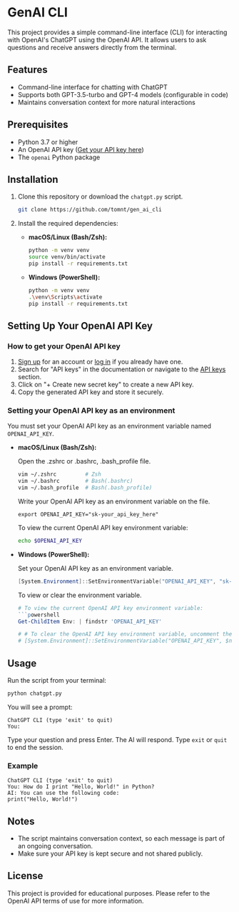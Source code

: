 # GenAI CLI

This project provides a simple command-line interface (CLI) for interacting with OpenAI's ChatGPT using the OpenAI API. It allows users to ask questions and receive answers directly from the terminal.

## Features

- Command-line interface for chatting with ChatGPT
- Supports both GPT-3.5-turbo and GPT-4 models (configurable in code)
- Maintains conversation context for more natural interactions

## Prerequisites

- Python 3.7 or higher
- An OpenAI API key ([Get your API key here](https://platform.openai.com/signup))
- The `openai` Python package

## Installation

1. Clone this repository or download the `chatgpt.py` script.
   ```bash (or PowerShell)
   git clone https://github.com/tomnt/gen_ai_cli
   ```
2. Install the required dependencies:

   - **macOS/Linux (Bash/Zsh):**

     ```bash (or PowerShell)
     python -m venv venv
     source venv/bin/activate
     pip install -r requirements.txt
     ```

   - **Windows (PowerShell):**

     ```bash (or PowerShell)
     python -m venv venv
     .\venv\Scripts\activate
     pip install -r requirements.txt
     ```

## Setting Up Your OpenAI API Key

### How to get your OpenAI API key

1. [Sign up](https://platform.openai.com/signup) for an account or [log in](https://platform.openai.com) if you already have one.
2. Search for "API keys" in the documentation or navigate to the [API keys](https://platform.openai.com/account/api-keys) section.
3. Click on "+ Create new secret key" to create a new API key.
4. Copy the generated API key and store it securely.

### Setting your OpenAI API key as an environment

You must set your OpenAI API key as an environment variable named `OPENAI_API_KEY`.

- **macOS/Linux (Bash/Zsh):**

  Open the .zshrc or .bashrc, .bash_profile file.

  ```bash
  vim ~/.zshrc         # Zsh
  vim ~/.bashrc        # Bash(.bashrc)
  vim ~/.bash_profile  # Bash(.bash_profile)
  ```

  Write your OpenAI API key as an environment variable on the file.

  ```shell
  export OPENAI_API_KEY="sk-your_api_key_here"
  ```

  To view the current OpenAI API key environment variable:

  ```bash
  echo $OPENAI_API_KEY
  ```

- **Windows (PowerShell):**

  Set your OpenAI API key as an environment variable.

  ```powershell
  [System.Environment]::SetEnvironmentVariable("OPENAI_API_KEY", "sk-your_api_key_here", "User")
  ```

  To view or clear the environment variable.

  ````powershell
  # To view the current OpenAI API key environment variable:
  ```powershell
  Get-ChildItem Env: | findstr 'OPENAI_API_KEY'

  # # To clear the OpenAI API key environment variable, uncomment the line below
  # [System.Environment]::SetEnvironmentVariable("OPENAI_API_KEY", $null, "User")
  ````

## Usage

Run the script from your terminal:

```bash
python chatgpt.py
```

You will see a prompt:

```
ChatGPT CLI (type 'exit' to quit)
You:
```

Type your question and press Enter. The AI will respond. Type `exit` or `quit` to end the session.

### Example

```
ChatGPT CLI (type 'exit' to quit)
You: How do I print "Hello, World!" in Python?
AI: You can use the following code:
print("Hello, World!")
```

## Notes

- The script maintains conversation context, so each message is part of an ongoing conversation.
- Make sure your API key is kept secure and not shared publicly.

## License

This project is provided for educational purposes. Please refer to the OpenAI API terms of use for more information.
